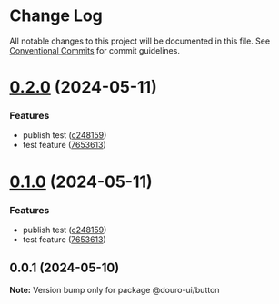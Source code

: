 # Change Log

All notable changes to this project will be documented in this file.
See [Conventional Commits](https://conventionalcommits.org) for commit guidelines.

# [0.2.0](https://github.com/Douro-ui/design-system/compare/@douro-ui/button@0.0.1...@douro-ui/button@0.2.0) (2024-05-11)

### Features

- publish test ([c248159](https://github.com/Douro-ui/design-system/commit/c248159c1670a439e76d435eaa8860408db969f7))
- test feature ([7653613](https://github.com/Douro-ui/design-system/commit/765361359085d2af144ce2b3da7b55e2380dae59))

# [0.1.0](https://github.com/Douro-ui/design-system/compare/@douro-ui/button@0.0.1...@douro-ui/button@0.1.0) (2024-05-11)

### Features

- publish test ([c248159](https://github.com/Douro-ui/design-system/commit/c248159c1670a439e76d435eaa8860408db969f7))
- test feature ([7653613](https://github.com/Douro-ui/design-system/commit/765361359085d2af144ce2b3da7b55e2380dae59))

## 0.0.1 (2024-05-10)

**Note:** Version bump only for package @douro-ui/button
